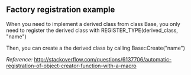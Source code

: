 ## Factory registration example

When you need to implement a derived class from class Base,
you only need to register the derived class with REGISTER_TYPE(derived_class, "name")

Then, you can create a the derived class by calling Base::Create("name")

*Reference:* http://stackoverflow.com/questions/6137706/automatic-registration-of-object-creator-function-with-a-macro
